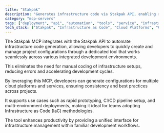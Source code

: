 ```yaml
---
title: "Stakpak"
description: "Generates infrastructure code via Stakpak API, enabling rapid project configuration across various IDEs."
category: "mcp-servers"
tags: ["deployment", "api", "automation", "tools", "service", "infrastructure-code", "cloud-platforms", "CI/CD", "IaC"]
tech_stack: ["Stakpak", "Infrastructure as Code", "Cloud Platforms", "CI/CD", "IDEs", "automation-tools"]
---
```


The Stakpak MCP integrates with the Stakpak API to automate infrastructure code generation, allowing developers to quickly create and manage project configurations through a dedicated tool that works seamlessly across various integrated development environments. 

This eliminates the need for manual coding of infrastructure setups, reducing errors and accelerating development cycles.

By leveraging this MCP, developers can generate configurations for multiple cloud platforms and services, ensuring consistency and best practices across projects. 

It supports use cases such as rapid prototyping, CI/CD pipeline setup, and multi-environment deployments, making it ideal for teams adopting Infrastructure as Code (IaC) methodologies. 

The tool enhances productivity by providing a unified interface for infrastructure management within familiar development workflows.